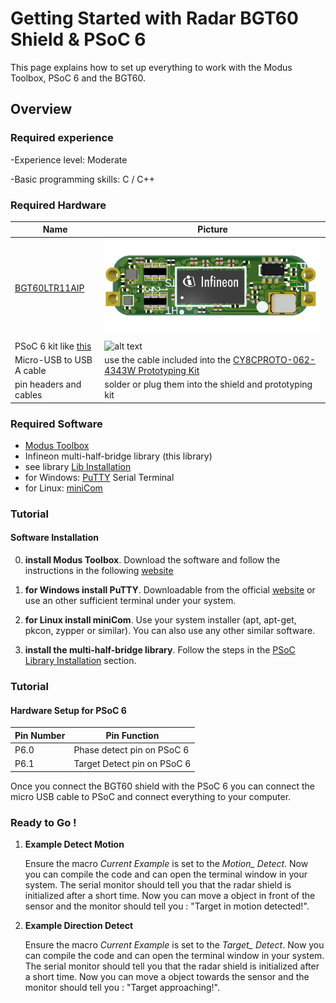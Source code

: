 # Getting Started with Radar BGT60 Shield & PSoC 6

This page explains how to set up everything to work with the Modus Toolbox, PSoC 6 and the BGT60.

## Overview

### Required experience
-Experience level: Moderate

-Basic programming skills: C / C++

### Required Hardware
Name         | Picture |
---          |---      |
[BGT60LTR11AIP](https://www.infineon.com/cms/en/product/evaluation-boards/demo-bgt60ltr11aip/) | ![alt text](https://github.com/Infineon/radar-bgt60/blob/master/docs/img/bgt60-without-background.png)
PSoC 6 kit like [this](https://www.cypress.com/documentation/development-kitsboards/psoc-6-wi-fi-bt-prototyping-kit-cy8cproto-062-4343w) | ![alt text](https://www.cypress.com/sites/default/files/CY8CPROTO_062_4343W_KitImage.jpg)
Micro-USB to USB A cable | use the cable included into the [CY8CPROTO-062-4343W Prototyping Kit](https://www.cypress.com/documentation/development-kitsboards/psoc-6-wi-fi-bt-prototyping-kit-cy8cproto-062-4343w)
pin headers and cables | solder or plug them into the shield and prototyping kit

### Required Software

* [Modus Toolbox](https://www.cypress.com/products/modustoolbox)
* Infineon multi-half-bridge library (this library)
* see library <a href="PSoc-Library-Installation">Lib Installation</a><br>
* for Windows: [PuTTY](https://www.chiark.greenend.org.uk/~sgtatham/putty/latest.html) Serial Terminal 
* for Linux: [miniCom](https://help.ubuntu.com/community/Minicom)

### Tutorial

#### Software Installation

0. **install Modus Toolbox**. Download the software and follow the instructions in the following [website](https://www.cypress.com/products/modustoolbox)

1. **for Windows install PuTTY**. Downloadable from the official [website](https://www.chiark.greenend.org.uk/~sgtatham/putty/latest.html) or use an other
sufficient terminal under your system.

2. **for Linux install miniCom**. Use your system installer (apt, apt-get, pkcon, zypper or similar). You can also use any other
similar software.

3. **install the multi-half-bridge library**. Follow the steps in the [PSoC Library Installation](PSoc6-Library-Installation) section. 

### Tutorial

#### Hardware Setup for PSoC 6

| Pin Number            | Pin Function   |
| ------------          | -------------  |
|P6.0                   | Phase detect pin on PSoC 6 |
|P6.1                   | Target Detect pin on PSoC 6 |

Once you connect the BGT60 shield with the PSoC 6 you can connect the micro USB cable to PSoC and connect everything to your computer.


### Ready to Go !

1. **Example Detect Motion**

   Ensure the macro *Current Example* is set to the *Motion_ Detect*. Now you can compile the code and can open the terminal window in your system. The serial monitor should tell you that the radar shield is initialized after a short time. Now you can move a object in front of the sensor and the monitor should tell you : "Target in motion detected!".

2. **Example Direction Detect**

   Ensure the macro *Current Example* is set to the *Target_ Detect*. Now you can compile the code and can open the terminal window in your system. The serial monitor should tell you that the radar shield is initialized after a short time. Now you can move a object towards the sensor and the monitor should tell you : "Target approaching!".
